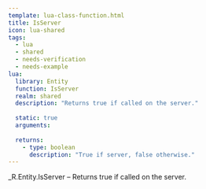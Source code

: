 ```yaml
---
template: lua-class-function.html
title: IsServer
icon: lua-shared
tags:
  - lua
  - shared
  - needs-verification
  - needs-example
lua:
  library: Entity
  function: IsServer
  realm: shared
  description: "Returns true if called on the server."
  
  static: true
  arguments:
  
  returns:
    - type: boolean
      description: "True if server, false otherwise."
---
```


<div class="lua__search__keywords">
_R.Entity.IsServer &#x2013; Returns true if called on the server.
</div>
